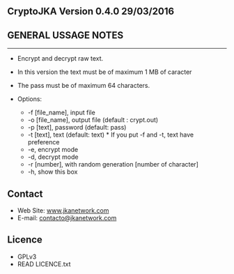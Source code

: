 CryptoJKA Version 0.4.0 29/03/2016
----------------------------------
GENERAL USSAGE NOTES
--------------------
--------------------
* Encrypt and decrypt raw text. 
* In this version the text must be of maximum 1 MB of caracter 
* The pass must be of maximum 64 characters. 

* Options:
    *	 -f [file_name],	input file
	*	 -o [file_name],	output file (default : crypt.out)
	*	 -p [text],		password (default: pass)
	*	 -t [text],		text (default: text)
	    *					If you put -f and -t, text have preference
	*	 -e,			encrypt mode
	*	 -d,			decrypt mode
	*	 -r [number],		with random generation [number of character]
	*	 -h,			show this box


Contact
-------
* Web Site: www.jkanetwork.com
* E-mail:	  contacto@jkanetwork.com

Licence
-------
* GPLv3
* READ LICENCE.txt
